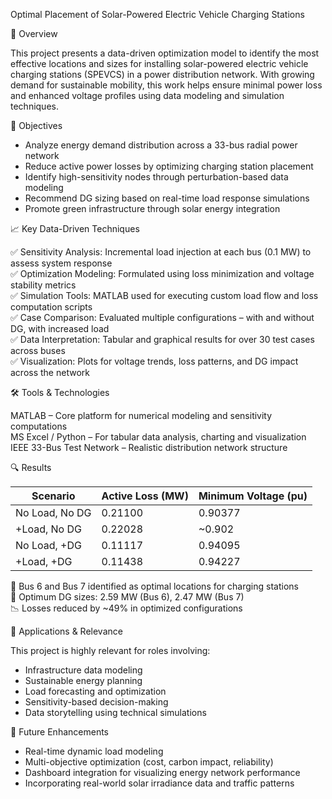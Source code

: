  Optimal Placement of Solar-Powered Electric Vehicle Charging Stations

 📘 Overview

This project presents a data-driven optimization model to identify the most effective locations and sizes for installing solar-powered electric vehicle charging stations (SPEVCS) in a power distribution network. With growing demand for sustainable mobility, this work helps ensure minimal power loss and enhanced voltage profiles using data modeling and simulation techniques.


 🎯 Objectives

- Analyze energy demand distribution across a 33-bus radial power network  
- Reduce active power losses by optimizing charging station placement  
- Identify high-sensitivity nodes through perturbation-based data modeling  
- Recommend DG sizing based on real-time load response simulations  
- Promote green infrastructure through solar energy integration


 📈 Key Data-Driven Techniques

 ✅ Sensitivity Analysis: Incremental load injection at each bus (0.1 MW) to assess system response  
 ✅ Optimization Modeling: Formulated using loss minimization and voltage stability metrics  
 ✅ Simulation Tools: MATLAB used for executing custom load flow and loss computation scripts  
 ✅ Case Comparison: Evaluated multiple configurations – with and without DG, with increased load  
 ✅ Data Interpretation: Tabular and graphical results for over 30 test cases across buses  
 ✅ Visualization: Plots for voltage trends, loss patterns, and DG impact across the network


 🛠 Tools & Technologies

 MATLAB – Core platform for numerical modeling and sensitivity computations  
 MS Excel / Python  – For tabular data analysis, charting and visualization  
 IEEE 33-Bus Test Network – Realistic distribution network structure  


 🔍 Results

| Scenario           | Active Loss (MW) | Minimum Voltage (pu) |
|--------------------|------------------|-----------------------|
| No Load, No DG     | 0.21100          | 0.90377               |
| +Load, No DG       | 0.22028          | ~0.902                |
| No Load, +DG       | 0.11117          | 0.94095               |
| +Load, +DG         | 0.11438          | 0.94227               |

 📍 Bus 6 and Bus 7 identified as optimal locations for charging stations  
 🔋 Optimum DG sizes: 2.59 MW (Bus 6), 2.47 MW (Bus 7)  
 📉 Losses reduced by ~49% in optimized configurations  


 📌 Applications & Relevance

This project is highly relevant for roles involving:

- Infrastructure data modeling  
- Sustainable energy planning  
- Load forecasting and optimization  
- Sensitivity-based decision-making  
- Data storytelling using technical simulations


 🌱 Future Enhancements

- Real-time dynamic load modeling  
- Multi-objective optimization (cost, carbon impact, reliability)  
- Dashboard integration for visualizing energy network performance  
- Incorporating real-world solar irradiance data and traffic patterns  



